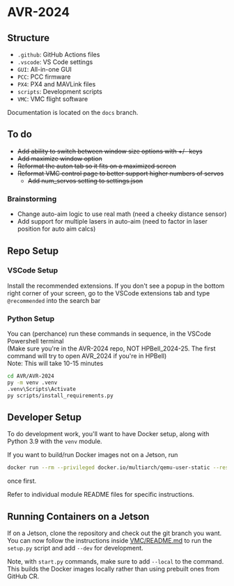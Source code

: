 # AVR-2024
<!--
## Project Management

For Bell employees and partners, work items are tracked on [Trello](https://trello.com/bellavr).
-->
## Structure

- `.github`: GitHub Actions files
- `.vscode`: VS Code settings
- `GUI`: All-in-one GUI
- `PCC`: PCC firmware
- `PX4`: PX4 and MAVLink files
- `scripts`: Development scripts
- `VMC`: VMC flight software

Documentation is located on the `docs` branch.

## To do

- ~~Add ability to switch between window size options with +/- keys~~
- ~~Add maximize window option~~
- ~~Reformat the auton tab so it fits on a maximized screen~~
- ~~Reformat VMC control page to better support higher numbers of servos~~
    - ~~Add num_servos setting to settings.json~~

### Brainstorming

- Change auto-aim logic to use real math (need a cheeky distance sensor)
- Add support for multiple lasers in auto-aim (need to factor in laser position for auto aim calcs)

## Repo Setup
<!--
All this should already be done

Clone the repository with submodules:

```bash
git clone --recurse-submodules https://github.com/bellflight/AVR-2022
cd AVR-2022
```

If you already have the repo cloned, run

```bash
git submodule update --init --recursive
```

to initialize and/or update the submodules.
-->
### VSCode Setup

<!--
We recommend setting `git.pullTags` to `false` in VS Code workspace settings
to prevent tag errors when doing `git pull`, along with installing the
recommended extensions.
-->
Install the recommended extensions. If you don't see a popup in the bottom right corner of your screen, go to the VSCode extensions tab and type `@recommended` into the search bar

### Python Setup

You can (perchance) run these commands in sequence, in the VSCode Powershell terminal <br/>
(Make sure you're in the AVR-2024 repo, NOT HPBell_2024-25. The first command will try to open AVR_2024 if you're in HPBell) <br/>
Note: This will take 10-15 minutes
```bash
cd AVR/AVR-2024
py -m venv .venv
.venv\Scripts\Activate
py scripts/install_requirements.py
```
<!--
My way or the high way (jk, I'm reducing visual clutter)

#### The long & hard way:
Create a Python 3.9 virtual environment (Make sure you're creating the venv in AVR-2024, not the parent repo):

```bash
py -m venv .venv # Windows
python3.9 -m venv .venv # Linux
```

Activate the virtual environment:

```powershell
.venv\Scripts\Activate # Windows
source .venv/bin/activate # Linux
```

Finally, you can install all the dependencies so you get autocomplete and type hinting:

```bash
python scripts/install_requirements.py
```
-->

## Developer Setup
<!-- All of this confuses me -->
To do development work, you'll want to have Docker setup, along with Python 3.9
with the `venv` module.

<!--
No Linux users on the team

If you need to install Python 3.9 on Linux, do the following:

```bash
sudo add-apt-repository ppa:deadsnakes/ppa
sudo apt install python3-pip python3.9 python3.9-venv
sudo -H python3.9 -m pip install pip wheel --upgrade
```
-->
If you want to build/run Docker images not on a Jetson, run

```bash
docker run --rm --privileged docker.io/multiarch/qemu-user-static --reset -p yes
```

once first.

Refer to individual module README files for specific instructions.

## Running Containers on a Jetson

If on a Jetson, clone the repository and check out the git branch you want.
You can now follow the instructions inside
[VMC/README.md](VMC/README.md) to run the `setup.py`
script and add `--dev` for development.

Note, with `start.py` commands, make sure to add `--local` to the command.
This builds the Docker images locally rather than using prebuilt ones from GitHub CR.
